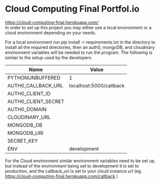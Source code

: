 # Cloud Computing Final Portfol.io

https://cloud-computing-final.herokuapp.com/  
In order to set up this project you may either use a local environment or a cloud environment depending on your needs.  

For a local environment run pip install -r requirements.txt in the directory to install all the required directories, then an auth0, mongoDB, and cloudinary environment variables will be needed to run the program. The following is similar to the setup used by the developers  

| Name | Value |
| ----- | ----- |
| PYTHONUNBUFFERED | 1 |
| AUTH0_CALLBACK_URL | localhost:5000/callback |
| AUTH0_CLIENT_ID | |
| AUTH0_CLIENT_SECRET | |
| AUTH0_DOMAIN | |
| CLOUDINARY_URL | |
| MONGODB_DB | |
| MONGODB_URI | |
| SECRET_KEY | |
| ENV | development |
  
  
For the Cloud environment similar environment variables need to be set up, but instead of the environment being set to development it is set to production, and the callback_url is set to your cloud instance url (eg. https://cloud-computing-final.herokuapp.com/callback )

